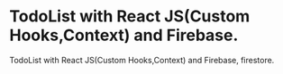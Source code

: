 # TodoList with React JS(Custom Hooks,Context) and Firebase.
 
 TodoList with React JS(Custom Hooks,Context) and Firebase, firestore.
 
 
  
  
    
     
           
         
    
 
  
